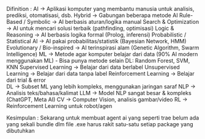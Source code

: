 Difinition : 
AI → Aplikasi komputer yang membantu manusia untuk analisis, prediksi, otomatisasi, dsb.
  Hybrid → Gabungan beberapa metode AI
  Rule-Based / Symbolic → AI berbasis aturan/logika manual
  Search & Optimization → AI untuk mencari solusi terbaik (pathfinding, optimisasi)
  Logic & Reasoning → AI berbasis logika formal (Prolog, inferensi)
  Probabilistic / Statistical AI → AI pakai probabilitas/statistik (Bayesian Network, HMM)
  Evolutionary / Bio-inspired → AI terinspirasi alam (Genetic Algorithm, Swarm Intelligence)
  ML → Metode agar komputer belajar dari data
       (90% AI modern menggunakan ML)
       - Bisa punya metode selain DL: Random Forest, SVM, KNN
       Supervised Learning → Belajar dari data berlabel
       Unsupervised Learning → Belajar dari data tanpa label
       Reinforcement Learning → Belajar dari trial & error       
       DL → Subset ML yang lebih kompleks, menggunakan jaringan saraf
           NLP → Analisis teks/bahasa/kalimat
               LLM → Model NLP sangat besar & kompleks (ChatGPT, Meta AI)
           CV → Computer Vision, analisis gambar/video
           RL → Reinforcement Learning untuk robot/agen

Kesimpulan :
Sekarang untuk membuat agent ai yang seperti trae
belum ada yang sekali bundle dlm file .exe 
harus rakit satu-satu setiap package yang dibutuhkan
